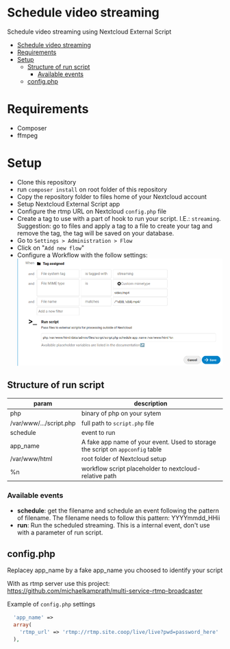 # Schedule video streaming

Schedule video streaming using Nextcloud External Script

- [Schedule video streaming](#schedule-video-streaming)
- [Requirements](#requirements)
- [Setup](#setup)
  - [Structure of run script](#structure-of-run-script)
    - [Available events](#available-events)
  - [config.php](#configphp)

# Requirements

* Composer
* ffmpeg

# Setup

* Clone this repository
* run `composer install` on root folder of this repository
* Copy the repository folder to files home of your Nextcloud account
* Setup Nextcloud External Script app
* Configure the rtmp URL on Nextcloud `config.php` file
* Create a tag to use with a part of hook to run your script. I.E.: `streaming`. Suggestion: go to files and apply a tag to a file to create your tag and remove the tag, the tag will be saved on your database.
* Go to `Settings > Administration > Flow`
* Click on "`Add new flow`"
* Configure a Workflow with the follow settings:
  ![screenshot](assets/screenshot-01.png)


## Structure of run script

| param                   | description                                                                    |
| ----------------------- | ------------------------------------------------------------------------------ |
| php                     | binary of php on your sytem                                                    |
| /var/www/.../script.php | full path to `script.php` file                                                 |
| schedule                | event to run                                                                   |
| app_name                | A fake app name of your event. Used to storage the script on `appconfig` table |
| /var/www/html           | root folder of Nextcloud setup                                                 |
| %n                      | workflow script placeholder to nextcloud-relative path                         |

### Available events
* **schedule**: get the filename and schedule an event following the pattern of filename. The filename needs to follow this pattern: YYYYmmdd_HHii
* **run**: Run the scheduled streaming. This is a internal event, don't use with a parameter of run script.

## config.php

Replacey app_name by a fake app_name you choosed to identify your script

With as rtmp server use this project: https://github.com/michaelkamprath/multi-service-rtmp-broadcaster

Example of `config.php` settings

```php
  'app_name' =>
  array(
    'rtmp_url' => 'rtmp://rtmp.site.coop/live/live?pwd=password_here'
  ),
```